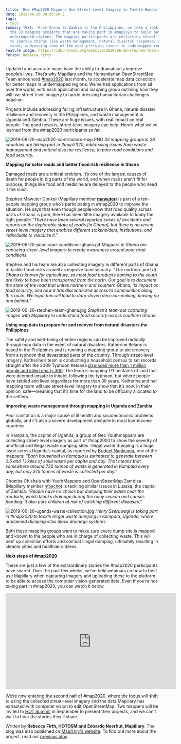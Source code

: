 ```yaml
---
title: 'How #Map2020 Mappers Use Street-Level Imagery to Tackle Humanitarian Challenges'
date: 2019-06-20 08:00:00 Z
tags:
- tech
Summary Text: 'From Ghana to Zambia to the Philippines, we take a look at some of
  the 33 mapping projects that are taking part in #map2020 to build better maps in
  undermapped regions. The mapping participants are collecting street-level imagery
  to improve things like waste management, natural disaster response, and damaged
  roads, addressing some of the most pressing issues in undermapped regions.'
Feature Image: https://cdn.hotosm.org/website/2019-06-20-stephen-team-ghana.jpg
Person: Rebecca Firth
---
```


Updated and accurate maps have the ability to dramatically improve people’s lives. That’s why Mapillary and the Humanitarian OpenStreetMap Team announced [#map2020](https://blog.mapillary.com/update/2019/05/09/launching-map-2020.html) last month, to accelerate map data collection for better maps in undermapped regions. We’ve had applications from all over the world, with each application and mapping group outlining how they will use street-level imagery to tackle pressing humanitarian challenges head-on.

Projects include addressing failing infrastructure in Ghana, natural disaster resilience and recovery in the Philippines, and waste management in Uganda and Zambia. These are huge issues, with real impact on real people. The good news is, street-level imagery can help. Here’s what we’ve learned from the #map2020 participants so far.

![2019-06-20-map2020-contributors-map.PNG](https://cdn.hotosm.org/website/2019-06-20-map2020-contributors-map.PNG)
*33 mapping groups in 26 countries are taking part in #map2020, addressing issues from waste management and natural disaster resilience, to poor road conditions and food security.*

**Mapping for safer roads and better flood risk resilience in Ghana**

Damaged roads are a critical problem. It’s one of the largest causes of death for people in big parts of the world, and when roads aren’t fit for purpose, things like food and medicine are delayed to the people who need it the most.

Stephen Mawutor Donkor (Mapillary member **[mawutor](https://www.mapillary.com/app/user/mawutor)**) is part of a ten-people mapping group who’s participating in #map2020 to improve the situation. He says that even though people know that road quality across parts of Ghana is poor, there has been little imagery available to lobby the right people: *“There have been several reported cases of accidents and reports on the deplorable state of roads \[in Ghana\], but there is no recent street-level imagery that enables different stakeholders, institutions, and individuals to visualize it.”*

![2019-06-20-poor-road-conditions-ghana.gif](https://cdn.hotosm.org/website/2019-06-20-poor-road-conditions-ghana.gif)
*Mappers in Ghana are capturing street-level imagery to create awareness around poor road conditions.*

Stephen and his team are also collecting imagery in different parts of Ghana to tackle flood risks as well as improve food security. *“The northern part of Ghana is known for agriculture, so most food products coming to the south are likely to have been transported from the north. Our goal is to document the state of the road that unites northern and southern Ghana, its impact on food security, and how it has disconnected access to communities along this route. We hope this will lead to data-driven decision-making, leaving no one behind.”*

![2019-06-20-stephen-team-ghana.jpg](https://cdn.hotosm.org/website/2019-06-20-stephen-team-ghana.jpg)
*Stephen’s team out capturing images with Mapillary to understand food security across southern Ghana.*

**Using map data to prepare for and recover from natural disasters the Philippines**

The safety and well-being of entire regions can be improved radically through map data in the event of natural disasters. Katherine Belano is based in the Philippines and is running a mapping group to aid recovery from a typhoon that devastated parts of the country. Through street-level imagery, Katherine’s team is conducting a household census to set records straight after the 2009 Typhoon Ketsana [displaced more than 1 million people and killed nearly 300](https://reliefweb.int/sites/reliefweb.int/files/resources/0928EEF6416B8BA5852576470074186C-Full_Report.pdf). The team is mapping 171 hectares of land that were deemed unsafe to inhabit following the typhoon, but where people have settled and lived regardless for more than 30 years. Katherine and her mapping team will use street-level imagery to show that it’s now, in their opinion, safe—meaning that it’s time for the land to be officially allocated to the settlers.

**Improving waste management through mapping in Uganda and Zambia**

Poor sanitation is a major cause of ill health and socioeconomic problems globally, and it’s also a severe development obstacle in most low-income countries.

In Kampala, the capital of Uganda, a group of Geo Youthmappers are collecting street-level imagery as part of #map2020 to show the severity of unofficial and illegal waste dumping sites. Illegal waste dumping is a huge issue across Uganda’s capital, as reported by [Bridget Nankunda](https://www.mapillary.com/app/user/bridgetnankunda), one of the mappers: *“Each household in Kampala is estimated to generate between 0.5 and 1.1 kilos of solid waste per capita and day. That means that somewhere around 750 tonnes of waste is generated in Kampala every day, but only 375 tonnes of waste is collected per day.”*

Chomba Chishala with YouthMappers and OpenStreetMap Zambiza (Mapillary member [mbacho](https://www.mapillary.com/app/user/mbacho)) is tackling similar issues in Lusaka, the capital of Zambia: *"People have no choice but dumping their waste near the roadside, which blocks drainage during the rainy season and causes flooding. It also puts children at risk of catching different diseases.”*

![2019-06-20-uganda-waste-collection.jpg](https://cdn.hotosm.org/website/2019-06-20-uganda-waste-collection.jpg)
*Henry Sseruwagi is taking part in #map2020 to tackle illegal waste dumping in Kampala, Uganda, where unplanned dumping sites block drainage systems.*

Both these mapping groups want to make sure every dump site is mapped and known to the people who are in charge of collecting waste. This will beef up collection efforts and combat illegal dumping, ultimately resulting in cleaner cities and healthier citizens.

**Next steps of #map2020**

These are just a few of the extraordinary stories the #map2020 participants have shared. Over the past few weeks, we’ve held webinars on how to best use Mapillary when capturing imagery and uploading these to the platform to be able to access the computer vision-generated data. Even if you’re not taking part in #map2020, you can watch it below.

<iframe width="560" height="315" src="https://www.youtube.com/embed/NIR2_SR5nLo" frameborder="0" allow="accelerometer; autoplay; encrypted-media; gyroscope; picture-in-picture" allowfullscreen></iframe>

We’re now entering the second half of #map2020, where the focus will shift to using the collected street-level imagery and the data Mapillary has extracted with computer vision to edit OpenStreetMap. Two mappers will be invited to [HOT Summit](https://summit2019.hotosm.org/) in September to present their projects, and we can’t wait to hear the stories they’ll share.

Written by **Rebecca Firth, HOTOSM and Edoardo Neerhut, Mapillary**. The blog was also published on [Mapillary's website](https://blog.mapillary.com/update/2019/06/20/map2020-tackling-humanitarian-challenges.html). To find out more about the project, read our [previous blog](https://www.hotosm.org/updates/number-map2020-campaign/).